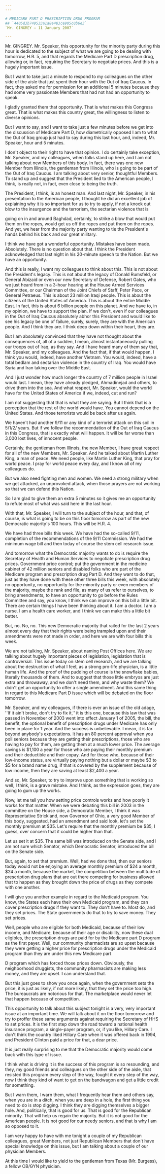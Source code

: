 ```yaml
---
---

# MEDICARE PART D PRESCRIPTION DRUG PROGRAM
## `4405d3b749533a1a8e483ce905c0b6e3`
`Mr. GINGREY — 11 January 2007`

---
```



Mr. GINGREY. Mr. Speaker, this opportunity for the minority party 
during this hour is dedicated to the subject of what we are going to be 
dealing with tomorrow, H.R. 5, and that regards the Medicare Part D 
prescription drug, allowing or, in fact, requiring the Secretary to 
negotiate prices. And this is a hugely important issue.

But I want to take just a minute to respond to my colleagues on the 
other side of the aisle that just spent their hour with the Out of Iraq 
Caucus. In fact, they asked me for permission for an additional 5 
minutes because they had some very passionate Members that had not had 
an opportunity to speak.

I gladly granted them that opportunity. That is what makes this 
Congress great. That is what makes this country great, the willingness 
to listen to diverse opinions.

But I want to say, and I want to take just a few minutes before we 
get into the discussion of Medicare Part D, how diametrically opposed I 
am to what the Out of Iraq group just had to say during this last hour, 
and, indeed, Mr. Speaker, hour and 5 minutes.

I don't object to their right to have that opinion. I do certainly 
take exception, Mr. Speaker, and my colleagues, when folks stand up 
here, and I am not talking about new Members of this body. In fact, 
there was one new Member from Illinois, the gentleman from Illinois, 
who is going to be part of the Out of Iraq Caucus. I am talking about 
very senior, thoughtful Members. To stand up and suggest that the 
President lied to the American people, I think, is really not, in fact, 
even close to being the truth.

The President, I think, is an honest man. And last night, Mr. 
Speaker, in his presentation to the American people, I thought he did 
an excellent job of explaining why it is so important for us to try to 
apply, if not a knock out blow to the insurgence and the terrorism, the 
sectarian violence that is


going on in and around Baghdad, certainly, to strike a blow that would 
put them on the ropes, would get us off the ropes and put them on the 
ropes. And yet, we hear from the majority party wanting to tie the 
President's hands behind his back and our great military.

I think we have got a wonderful opportunity. Mistakes have been made. 
Absolutely. There is no question about that. I think the President 
acknowledged that last night in his 20-minute speech to the Nation. But 
we have an opportunity.

And this is really, I want my colleagues to think about this. This is 
not about the President's legacy. This is not about the legacy of 
Donald Rumsfeld, or General Abizaid or even our new Secretary of 
Defense, Robert Gates, who we just heard from in a 3-hour hearing at 
the House Armed Services Committee, or our Chairman of the Joint Chiefs 
of Staff, Peter Pace, or General Petraeus. This is about 23 million 
Iraqi people. This is about the citizens of the United States of 
America. This is about the entire Middle East. In fact, this is about 6 
billion people on this planet. And we have to, in my opinion, we have 
to support the plan. If we don't, even if our colleagues in the Out of 
Iraq Caucus absolutely abhor this President and would like to see his 
legacy be one of failure, surely, surely, they are with the American 
people. And I think they are. I think deep down within their heart, 
they are.

But I am absolutely convinced that they have not thought about the 
consequences of, all of a sudden, I mean, almost instantaneously 
pulling our troops out of Iraq, as they say. And I have heard many of 
them say that, Mr. Speaker, and my colleagues. And the fact that, if 
that would happen, I think you would, indeed, have another Vietnam. You 
would, indeed, have a total bedlam and sectarian violence in the 
country of Iraq. You would have Syria and Iran taking over the Middle 
East.

And I just wonder how much longer the country of 7 million people in 
Israel would last. I mean, they have already pledged, Ahmadinejad and 
others, to drive them into the sea. And what respect, Mr. Speaker, 
would the world have for the United States of America if we, indeed, 
cut and run?

I am not suggesting that that is what they are saying. But I think 
that is a perception that the rest of the world would have. You cannot 
depend on the United States. And those terrorists would be back after 
us again.

We haven't had another 9/11 or any kind of a terrorist attack on this 
soil in 5/1/2/ years. But if we follow the recommendation of the Out of 
Iraq Caucus in this Congress, that is exactly what will happen. It will 
be far worse than 3,000 lost lives, of innocent people.

Certainly, the gentleman from Illinois, the new Member, I have great 
respect for all of the new Members, Mr. Speaker. And he talked about 
Martin Luther King, a man of peace. We need people, like Martin Luther 
King, that pray for world peace. I pray for world peace every day, and 
I know all of my colleagues do.


But we also need fighting men and women. We need a strong military 
when we get attacked, an unprovoked attack, when those prayers are not 
working so that we can defend this Nation.

So I am glad to give them an extra 5 minutes so it gives me an 
opportunity to refute most of what was said here in the last hour.

With that, Mr. Speaker, I will turn to the subject of the hour, and 
that, of course, is what is going to be on this floor tomorrow as part 
of the new Democratic majority's 100 hours. This will be H.R. 4.

We have had three bills this week. We have had the so-called 9/11, 
completion of the recommendations of the 9/11 Commission. We had the 
minimum wage bill and then today of course the stem cell research 
issue.

And tomorrow what the Democratic majority wants to do is require the 
Secretary of Health and Human Services to negotiate prescription drug 
prices. Government price control; put the government in the medicine 
cabinet of 42 million seniors and disabled folks who are part of the 
Medicare program and prescription drug Part D. And they want to do 
that, just as they have done with these other three bills this week, 
with absolutely no opportunity, no opportunity for the minority party 
or even members of the majority, maybe the rank and file, as many of us 
refer to ourselves, to bring amendments, to have an opportunity to go 
before the Rules Committee and say, you know, I think we can improve on 
this bill a little bit. There are certain things I have been thinking 
about it. I am a doctor. I am a nurse. I am a health care worker, and I 
think we can make this a little bit better.

But, no. No, no. This new Democratic majority that railed for the 
last 2 years almost every day that their rights were being trampled 
upon and their amendments were not made in order, and here we are with 
four bills this week.

We are not talking, Mr. Speaker, about naming Post Offices here. We 
are talking about hugely important pieces of legislation, legislation 
that is controversial. This issue today on stem cell research, and we 
are talking about the destruction of what I feel, as a strong pro-life 
physician, is a little human life. And the proof of the pudding of 
course is the snowflake babies, literally thousands of them. And to 
suggest that those little embryos are just extra and throwaway, and we 
don't need them, and why waste them? We didn't get an opportunity to 
offer a single amendment. And this same thing in regard to this 
Medicare Part D issue which will be debated on the floor tomorrow.

Mr. Speaker, and my colleagues, if there is ever an issue of the old 
adage, ''If it ain't broke, don't try to fix it,'' it is this one, 
because this law that was passed in November of 2003 went into effect 
January 1 of 2005, the bill, the benefit, the optional benefit of 
prescription drugs under Medicare has only been in place for 1 year. 
And the success is unbelievable. I mean, it is far beyond anybody's 
expectations. It has an 80 percent approval when you poll seniors 
because they are getting their prescriptions, those who are having to 
pay for them, are getting them at a much lower price. The average 
savings is $1,100 a year for those who are paying their monthly premium 
and their deductible and their copay. And for those who, because of 
their low-income status, are virtually paying nothing but a dollar or 
maybe $3 to $5 for a brand name drug, if that is covered by the 
supplement because of low income, then they are saving at least $2,400 
a year.

And so, Mr. Speaker, to try to improve upon something that is working 
so well, I think, is a grave mistake. And I think, as the expression 
goes, they are going to gum up the works.

Now, let me tell you how setting price controls works and how poorly 
it works for that matter. When we were debating this bill in 2003 in 
the committee on the House side, a Democratic Member, I think it was 
Representative Strickland, now Governor of Ohio, a very good Member of 
this body, suggested, had an amendment and said look, let's set the 
monthly premium at $35. Let's require that the monthly premium be $35, 
I guess, over concern that it could be higher than that.



Let us set it at $35. The same bill was introduced on the Senate 
side, and I am not sure which Senator, which Democratic Senator, 
introduced the bill on the Senate side.

But, again, to set that premium. Well, had we done that, then our 
seniors today would not be enjoying an average monthly premium of $24 a 
month, $24 a month, because the market, the competition between the 
multitude of prescription drug plans that are out there competing for 
business allowed that to happen as they brought down the price of drugs 
as they compete with one another.

I will give you another example in regard to the Medicaid program. 
You know, the States each have their own Medicaid program, and they can 
cover prescription drugs if they want to. They don't have to. Most do, 
and they set prices. The State governments do that to try to save 
money. They set prices.

Well, people who are eligible for both Medicaid, because of their low 
income, and Medicare, because of their age or disability, now these 
dual eligibles, the prescription drugs are paid for by the Medicare 
part D program as the first payer. Well, our community pharmacists are 
so upset because they were getting a higher price for prescription 
drugs under the Medicaid program than they are under this new Medicare 
part


D program which has forced those prices down. Obviously, the 
neighborhood druggists, the community pharmacists are making less 
money, and they are upset. I can understand that.

But this just goes to show you once again, when the government sets 
the price, it is just as likely, if not more likely, that they set the 
price too high. The bureaucrats are notorious for that. The marketplace 
would never let that happen because of competition.

This opportunity to talk about this subject tonight is a very, very 
important issue at an important time. We will talk about it on the 
floor tomorrow and try to proffer these same arguments against 
requiring the Secretary of HHS to set prices. It is the first step down 
the road toward a national health insurance program, a single-payer 
program, or, if you like, Hillary Care. I don't think the country liked 
Hillary Care when it was offered back in 1994, and President Clinton 
paid a price for that, a dear price.

It is just really surprising to me that the Democratic majority would 
come back with this type of issue.

I think what is driving it is the success of this program is so 
resounding, and they, my good friends and colleagues on the other side 
of the aisle, that resisted this program every step of the way, fought 
it every step of the way, now I think they kind of want to get on the 
bandwagon and get a little credit for something.

But I warn them, I warn them, what I frequently hear them and others 
say, when you are in a ditch, when you are deep in a hole, the first 
thing you need to do is stop digging. I think they are digging 
themselves a bigger hole. And, politically, that is good for us. That 
is good for the Republican minority. That will help us regain the 
majority. But it is not good for the American people. It is not good 
for our needy seniors, and that is why I am so opposed to it.

I am very happy to have with me tonight a couple of my Republican 
colleagues, great Members, not just Republican Members that don't have 
special knowledge on this issue, but I am talking about a couple of our 
physician Members.

At this time I would like to yield to the gentleman from Texas (Mr. 
Burgess), a fellow OB/GYN physician.